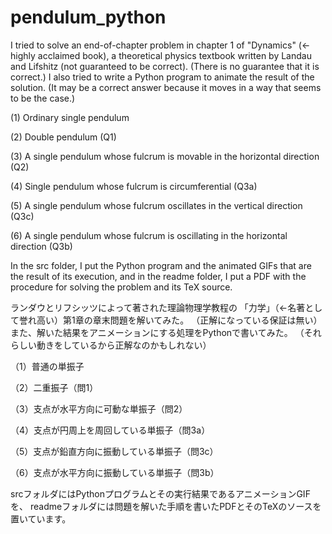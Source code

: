 # pendulum_python

I tried to solve an end-of-chapter problem in chapter 1 of "Dynamics" (← highly acclaimed book), a theoretical physics textbook written by Landau and Lifshitz (not guaranteed to be correct). (There is no guarantee that it is correct.) I also tried to write a Python program to animate the result of the solution. (It may be a correct answer because it moves in a way that seems to be the case.)

(1) Ordinary single pendulum

(2) Double pendulum (Q1)

(3) A single pendulum whose fulcrum is movable in the horizontal direction (Q2)

(4) Single pendulum whose fulcrum is circumferential (Q3a)

(5) A single pendulum whose fulcrum oscillates in the vertical direction (Q3c)

(6) A single pendulum whose fulcrum is oscillating in the horizontal direction (Q3b)

In the src folder, I put the Python program and the animated GIFs that are the result of its execution, and in the readme folder, I put a PDF with the procedure for solving the problem and its TeX source.

ランダウとリフシッツによって著された理論物理学教程の
「力学」（←名著として誉れ高い）第1章の章末問題を解いてみた。
（正解になっている保証は無い）
また、解いた結果をアニメーションにする処理をPythonで書いてみた。
（それらしい動きをしているから正解なのかもしれない）

（1）普通の単振子

（2）二重振子（問1）

（3）支点が水平方向に可動な単振子（問2）

（4）支点が円周上を周回している単振子（問3a）

（5）支点が鉛直方向に振動している単振子（問3c）

（6）支点が水平方向に振動している単振子（問3b）

srcフォルダにはPythonプログラムとその実行結果であるアニメーションGIFを、
readmeフォルダには問題を解いた手順を書いたPDFとそのTeXのソースを置いています。
